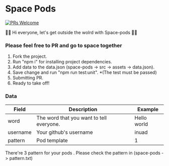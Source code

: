 # Space Pods
[![PRs Welcome](https://img.shields.io/badge/PRs-welcome-brightgreen.svg?style=flat-square)](http://makeapullrequest.com)

🌌🚀 Hi everyone, let's get outside the wolrd with Space-pods 🌌🚀

### Please feel free to PR and go to space together ###
1. Fork the project.
2. Run "npm i" for installing project dependencies.
3. Add data to the data.json (space-pods -> src -> assets -> data.json).
4. Save change and run "npm run test:unit". *(The test must be passed)
5. Submitting PR.
6. Ready to take off!

### Data ###
| Field | Description | Example |
| ------------- | ------------- | ------------- |
| word  | The word that you want to tell everyone.  | Hello world |
| username  | Your github's username  | inuad |
| pattern  | Pod template  | 1 |

There're 3 pattern for your pods .
Please check the pattern in (space-pods -> pattern.txt)
